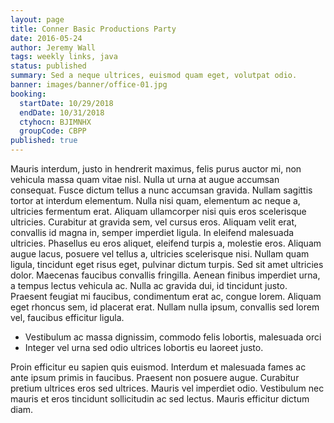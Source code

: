 ```yaml
---
layout: page
title: Conner Basic Productions Party
date: 2016-05-24
author: Jeremy Wall
tags: weekly links, java
status: published
summary: Sed a neque ultrices, euismod quam eget, volutpat odio.
banner: images/banner/office-01.jpg
booking:
  startDate: 10/29/2018
  endDate: 10/31/2018
  ctyhocn: BJIMNHX
  groupCode: CBPP
published: true
---
```

Mauris interdum, justo in hendrerit maximus, felis purus auctor mi, non vehicula massa quam vitae nisl. Nulla ut urna at augue accumsan consequat. Fusce dictum tellus a nunc accumsan gravida. Nullam sagittis tortor at interdum elementum. Nulla nisi quam, elementum ac neque a, ultricies fermentum erat. Aliquam ullamcorper nisi quis eros scelerisque ultricies. Curabitur at gravida sem, vel cursus eros. Aliquam velit erat, convallis id magna in, semper imperdiet ligula. In eleifend malesuada ultricies.
Phasellus eu eros aliquet, eleifend turpis a, molestie eros. Aliquam augue lacus, posuere vel tellus a, ultricies scelerisque nisi. Nullam quam ligula, tincidunt eget risus eget, pulvinar dictum turpis. Sed sit amet ultricies dolor. Maecenas faucibus convallis fringilla. Aenean finibus imperdiet urna, a tempus lectus vehicula ac. Nulla ac gravida dui, id tincidunt justo. Praesent feugiat mi faucibus, condimentum erat ac, congue lorem. Aliquam eget rhoncus sem, id placerat erat. Nullam nulla ipsum, convallis sed lorem vel, faucibus efficitur ligula.

* Vestibulum ac massa dignissim, commodo felis lobortis, malesuada orci
* Integer vel urna sed odio ultrices lobortis eu laoreet justo.

Proin efficitur eu sapien quis euismod. Interdum et malesuada fames ac ante ipsum primis in faucibus. Praesent non posuere augue. Curabitur pretium ultrices eros sed ultrices. Mauris vel imperdiet odio. Vestibulum nec mauris et eros tincidunt sollicitudin ac sed lectus. Mauris efficitur dictum diam.
